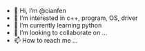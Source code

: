 - 👋 Hi, I’m @cianfen
- 👀 I’m interested in c++, program, OS, driver
- 🌱 I’m currently learning python
- 💞️ I’m looking to collaborate on ...
- 📫 How to reach me ...

<!---
cianfen/cianfen is a ✨ special ✨ repository because its `README.md` (this file) appears on your GitHub profile.
You can click the Preview link to take a look at your changes.
--->
